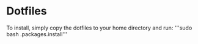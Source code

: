 # Dotfiles

To install, simply copy the dotfiles to your home directory and run:
'''sudo bash .packages.install'''
